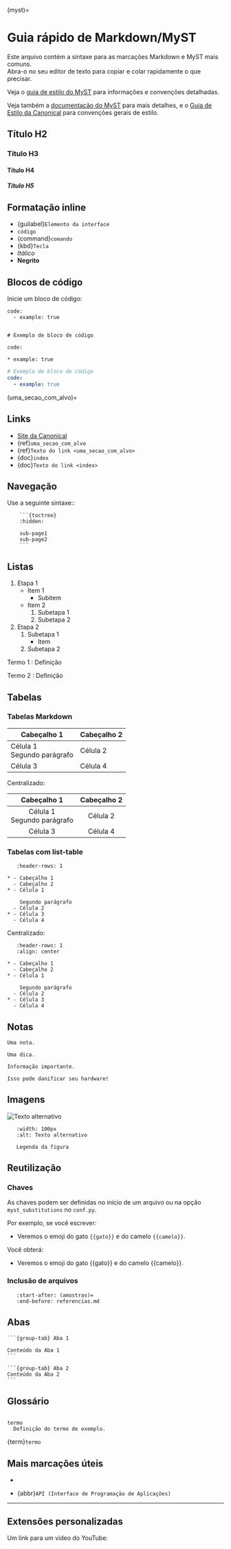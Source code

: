 (myst)=
# Guia rápido de Markdown/MyST

Este arquivo contém a sintaxe para as marcações Markdown e MyST mais comuns.  
Abra-o no seu editor de texto para copiar e colar rapidamente o que precisar.

Veja o [guia de estilo do MyST](https://canonical-documentation-with-sphinx-and-readthedocscom.readthedocs-hosted.com/style-guide-myst/) para informações e convenções detalhadas.

Veja também a [documentação do MyST](https://myst-parser.readthedocs.io/en/latest/index.html) para mais detalhes, e o [Guia de Estilo da Canonical](https://docs.ubuntu.com/styleguide/en) para convenções gerais de estilo.

## Título H2

### Título H3

#### Título H4

##### Título H5

## Formatação inline

- {guilabel}`Elemento da interface`
- `código`
- {command}`comando`
- {kbd}`Tecla`
- *Itálico*
- **Negrito**

## Blocos de código

Inicie um bloco de código:

    code:
      - example: true

````

# Exemplo de bloco de código

code:

* example: true

````

```yaml
# Exemplo de bloco de código
code:
  - example: true
````

(uma_secao_com_alvo)=

## Links

* [Site da Canonical](https://canonical.com/)
* {ref}`uma_secao_com_alvo`
* {ref}`Texto do link <uma_secao_com_alvo>`
* {doc}`index`
* {doc}`Texto do link <index>`

## Navegação

Use a seguinte sintaxe::

````
    ```{toctree}
    :hidden:

    sub-page1
    sub-page2
    ```
````

## Listas

1. Etapa 1
   - Item 1
     - Subitem
   - Item 2
     1. Subetapa 1
     2. Subetapa 2
1. Etapa 2
   1. Subetapa 1
      - Item
   1. Subetapa 2

Termo 1
: Definição

Termo 2
: Definição

## Tabelas

### Tabelas Markdown

| Cabeçalho 1                   | Cabeçalho 2 |
| ----------------------------- | ----------- |
| Célula 1<br>Segundo parágrafo | Célula 2    |
| Célula 3                      | Célula 4    |

Centralizado:

|          Cabeçalho 1          | Cabeçalho 2 |
| :---------------------------: | :---------: |
| Célula 1<br>Segundo parágrafo |   Célula 2  |
|            Célula 3           |   Célula 4  |

### Tabelas com list-table

```{list-table}
   :header-rows: 1

* - Cabeçalho 1
  - Cabeçalho 2
* - Célula 1

    Segundo parágrafo
  - Célula 2
* - Célula 3
  - Célula 4
```

Centralizado:

```{list-table}
   :header-rows: 1
   :align: center

* - Cabeçalho 1
  - Cabeçalho 2
* - Célula 1

    Segundo parágrafo
  - Célula 2
* - Célula 3
  - Célula 4
```

## Notas

```{note}
Uma nota.
```

```{tip}
Uma dica.
```

```{important}
Informação importante.
```

```{caution}
Isso pode danificar seu hardware!
```

## Imagens

![Texto alternativo](https://assets.ubuntu.com/v1/b3b72cb2-canonical-logo-166.png)

```{figure} https://assets.ubuntu.com/v1/b3b72cb2-canonical-logo-166.png
   :width: 100px
   :alt: Texto alternativo

   Legenda da figura
```

## Reutilização

### Chaves

As chaves podem ser definidas no início de um arquivo ou na opção `myst_substitutions` no `conf.py`.

Por exemplo, se você escrever:

- Veremos o emoji do gato `{{gato}}` e do camelo `{{camelo}}`.

Você obterá:

- Veremos o emoji do gato {{gato}} e do camelo {{camelo}}.

### Inclusão de arquivos

```{include} index.md
   :start-after: (amostras)=
   :end-before: referencias.md
```

## Abas

````{tabs}
```{group-tab} Aba 1

Conteúdo da Aba 1
```

```{group-tab} Aba 2
Conteúdo da Aba 2
```
````

## Glossário

```{glossary}

termo  
  Definição do termo de exemplo.
```

{term}`termo`

## Mais marcações úteis

* ```{versionadded} X.Y
  ```
* {abbr}`API (Interface de Programação de Aplicações)`

---

## Extensões personalizadas

Um link para um vídeo do YouTube:

```{youtube} iMLiK1fX4I0
```

```
